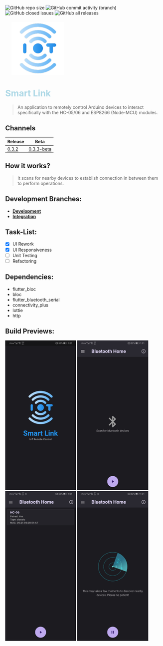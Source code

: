 ![GitHub repo size](https://img.shields.io/github/repo-size/mediocre9/smart-link?style=plastic)
![GitHub commit activity (branch)](https://img.shields.io/github/commit-activity/m/mediocre9/smart-link?style=plastic)
![GitHub closed issues](https://img.shields.io/github/issues-closed/mediocre9/smart-link?style=plastic)
![GitHub all releases](https://img.shields.io/github/downloads/mediocre9/smart-link/total?color=light&style=plastic)

<div style=" margin: 20px">
  <img src="android/app/src/main/res/mipmap-xxxhdpi/ic_launcher.png" height="170">
</div>
  <h1 style="color: lightblue;"><b>Smart Link</b></h1>

> An application to remotely control Arduino devices to interact specifically with the HC-05/06 and ESP8266 (Node-MCU) modules.

## Channels
|  Release |  Beta |
|---|---|
| [0.3.2](https://github.com/mediocre9/smart-link/releases/tag/v0.3.2)  | [0.3.3-beta](https://github.com/mediocre9/smart-link/releases/tag/v0.3.3-beta)


## How it works?

> It scans for nearby devices to establish connection in between them to perform operations.



## Development Branches:
- **<a href="https://github.com/mediocre9/remo-tooth/tree/development">Development</a>**
- **<a href="https://github.com/mediocre9/remo-tooth/tree/integration">Integration</a>**

## Task-List:
- [x] UI Rework
- [x] UI Responsiveness 
- [ ] Unit Testing
- [ ] Refactoring

## Dependencies:
- flutter_bloc
- bloc
- flutter_bluetooth_serial
- connectivity_plus
- lottie
- http

## Build Previews:
<p float="left">
  <img src="previews/1.jpg" height="480">
  <img src="previews/2.jpg" height="480">
  <img src="previews/3.jpg" height="480">
  <img src="previews/4.jpg" height="480">
</p>
